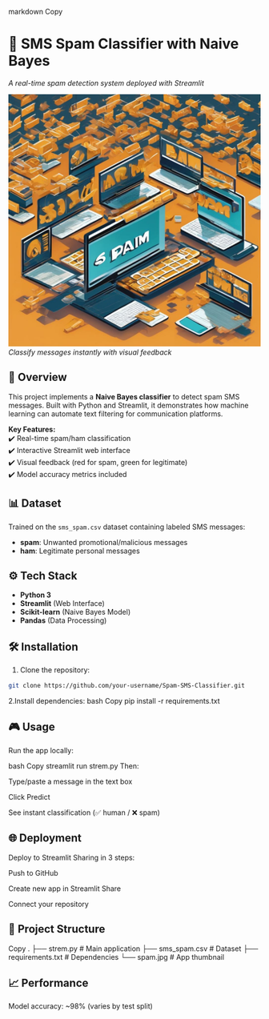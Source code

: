 markdown
Copy
# 📱 SMS Spam Classifier with Naive Bayes  
*A real-time spam detection system deployed with Streamlit*  

![Demo](spam.jpg)  
*Classify messages instantly with visual feedback*  

## 🚀 Overview  
This project implements a **Naive Bayes classifier** to detect spam SMS messages. Built with Python and Streamlit, it demonstrates how machine learning can automate text filtering for communication platforms.  

**Key Features:**  
✔️ Real-time spam/ham classification  
✔️ Interactive Streamlit web interface  
✔️ Visual feedback (red for spam, green for legitimate)  
✔️ Model accuracy metrics included  

## 📊 Dataset  
Trained on the `sms_spam.csv` dataset containing labeled SMS messages:  
- **spam**: Unwanted promotional/malicious messages  
- **ham**: Legitimate personal messages  

## ⚙️ Tech Stack  
- **Python 3**  
- **Streamlit** (Web Interface)  
- **Scikit-learn** (Naive Bayes Model)  
- **Pandas** (Data Processing)  

## 🛠️ Installation  
1. Clone the repository:  
```bash
git clone https://github.com/your-username/Spam-SMS-Classifier.git
```
2.Install dependencies:
bash
Copy
pip install -r requirements.txt


## 🎮 Usage
Run the app locally:

bash
Copy
streamlit run strem.py
Then:

Type/paste a message in the text box

Click Predict

See instant classification (✅ human / ❌ spam)

## 🌐 Deployment
Deploy to Streamlit Sharing in 3 steps:

Push to GitHub

Create new app in Streamlit Share

Connect your repository

## 📌 Project Structure
Copy
.
├── strem.py             # Main application
├── sms_spam.csv         # Dataset
├── requirements.txt     # Dependencies
└── spam.jpg             # App thumbnail
## 📈 Performance
Model accuracy: ~98% (varies by test split)

